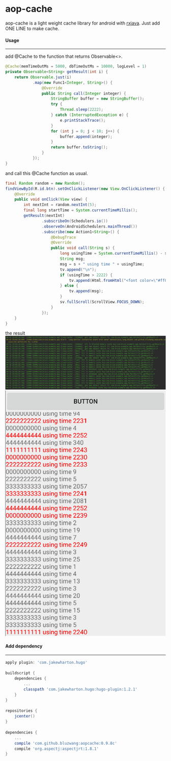 # aop-cache
 aop-cache is a light weight cache library for android with [rxjava](https://github.com/ReactiveX/RxJava).
 Just add ONE LINE to make cache.
#### Usage
------
 add @Cache to the function that returns Observable<>.
```java
@Cache(memTimeOutMs = 5000, dbTimeOutMs = 10000, logLevel = 1)
private Observable<String> getResult(int i) {
    return Observable.just(i)
            .map(new Func1<Integer, String>() {
                @Override
                public String call(Integer integer) {
                    StringBuffer buffer = new StringBuffer();
                    try {
                        Thread.sleep(2222);
                    } catch (InterruptedException e) {
                        e.printStackTrace();
                    }
                    for (int j = 0; j < 10; j++) {
                        buffer.append(integer);
                    }
                    return buffer.toString();
                }
            });
}
```

 and call this @Cache function as usual.
```java
final Random random = new Random();
findViewById(R.id.btn).setOnClickListener(new View.OnClickListener() {
    @Override
    public void onClick(View view) {
        int nextInt = random.nextInt(5);
        final long startTime = System.currentTimeMillis();
        getResult(nextInt)
                .subscribeOn(Schedulers.io())
                .observeOn(AndroidSchedulers.mainThread())
                .subscribe(new Action1<String>() {
                    @DebugTrace
                    @Override
                    public void call(String s) {
                        long usingTime = System.currentTimeMillis() - startTime;
                        String msg;
                        msg = s + " using time " + usingTime;
                        tv.append("\n");
                        if (usingTime > 2222) {
                            tv.append(Html.fromHtml("<font color=\"#ff0000\">"+ msg +"</font>")) ;
                        } else {
                            tv.append(msg);
                        }
                        sv.fullScroll(ScrollView.FOCUS_DOWN);
                    }
                });
    }
}
```
 the result
![1](./Example/src/main/res/mipmap-hdpi/pic.jpg)
![2](./Example/src/main/res/mipmap-hdpi/pic2.png)
#### Add dependency
------
```groovy
apply plugin: 'com.jakewharton.hugo'

buildscript {
    dependencies {
        ...
        classpath 'com.jakewharton.hugo:hugo-plugin:1.2.1'
    }
}

repositories {
    jcenter()
}

dependencies {
    ...
    compile 'com.github.bluzwang:aopcache:0.9.8c'
    compile 'org.aspectj:aspectjrt:1.8.1'
}
```

